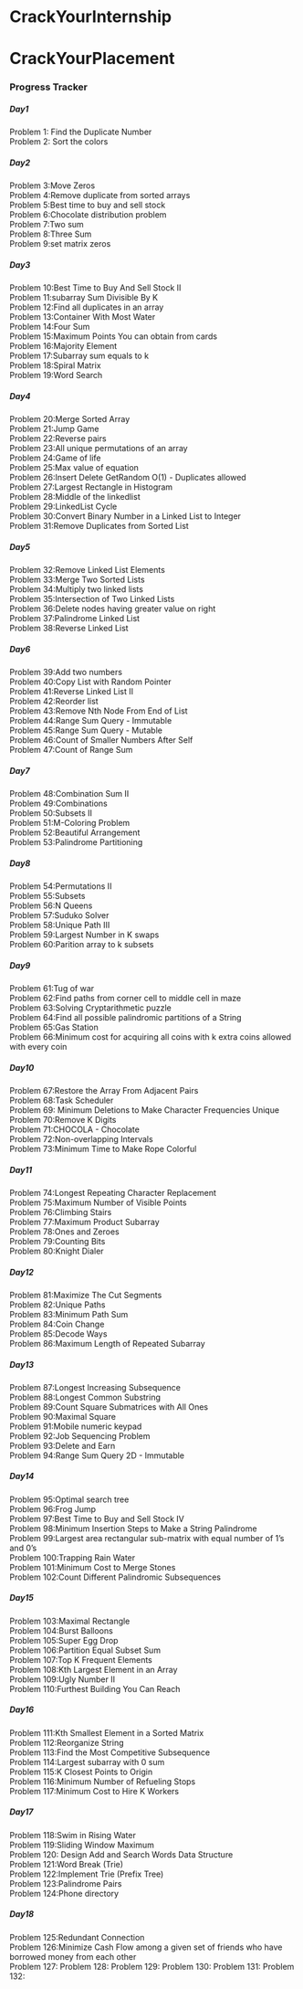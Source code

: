   
<h1>CrackYourInternship</h1>
<h1>CrackYourPlacement</h1>
<h3>Progress Tracker</h3>
<h5>Day1</h5>

 Problem 1: Find the Duplicate Number<br>
 Problem 2: Sort the colors<br>

 <h5>Day2</h5>
Problem 3:Move Zeros <br>
Problem 4:Remove duplicate from sorted arrays<br>
Problem 5:Best time to buy and sell stock<br>
Problem 6:Chocolate distribution problem<br>
Problem 7:Two sum <br>
Problem 8:Three Sum<br>
Problem 9:set matrix zeros<br>

<h5>Day3</h5>
Problem 10:Best Time to Buy And Sell Stock II <br>
Problem 11:subarray Sum Divisible By K <br>
Problem 12:Find all duplicates in an array <br>
Problem 13:Container With Most Water <br>
Problem 14:Four Sum<br>
Problem 15:Maximum Points You can obtain from cards<br>
Problem 16:Majority Element<br>
Problem 17:Subarray sum equals to k<br>
Problem 18:Spiral Matrix<br>
Problem 19:Word Search<br>

<h5>Day4</h5>
Problem 20:Merge Sorted Array<br>
Problem 21:Jump Game<br>
Problem 22:Reverse pairs<br>
Problem 23:All unique permutations of an array<br>
Problem 24:Game of life<br>
Problem 25:Max value of equation<br>
Problem 26:Insert Delete GetRandom O(1) - Duplicates allowed<br>
Problem 27:Largest Rectangle in Histogram<br>
Problem 28:Middle of the linkedlist<br>
Problem 29:LinkedList Cycle<br>
Problem 30:Convert Binary Number in a Linked List to Integer<br>
Problem 31:Remove Duplicates from Sorted List<br>

<h5>Day5</h5>
Problem 32:Remove Linked List Elements<br>
Problem 33:Merge Two Sorted Lists<br>
Problem 34:Multiply two linked lists<br>
Problem 35:Intersection of Two Linked Lists<br>
Problem 36:Delete nodes having greater value on right<br>
Problem 37:Palindrome Linked List<br>
Problem 38:Reverse Linked List<br>

<h5>Day6</h5>
Problem 39:Add two numbers<br>
Problem 40:Copy List with Random Pointer<br>
Problem 41:Reverse Linked List II<br>
Problem 42:Reorder list<br>
Problem 43:Remove Nth Node From End of List<br>
Problem 44:Range Sum Query - Immutable<br>
Problem 45:Range Sum Query - Mutable<br>
Problem 46:Count of Smaller Numbers After Self<br>
Problem 47:Count of Range Sum<br>

<h5>Day7</h5>
Problem 48:Combination Sum II<br>
Problem 49:Combinations<br>
Problem 50:Subsets II<br>
Problem 51:M-Coloring Problem<br>
Problem 52:Beautiful Arrangement<br>
Problem 53:Palindrome Partitioning<br>

<h5>Day8</h5>
Problem 54:Permutations II<br>
Problem 55:Subsets<br>
Problem 56:N Queens<br>
Problem 57:Suduko Solver<br>
Problem 58:Unique Path III<br>
Problem 59:Largest Number in K swaps<br>
Problem 60:Parition array to k subsets<br>

<h5>Day9</h5>
Problem 61:Tug of war<br>
Problem 62:Find paths from corner cell to middle cell in maze<br>
Problem 63:Solving Cryptarithmetic puzzle<br>
Problem 64:Find all possible palindromic partitions of a String<br>
Problem 65:Gas Station<br>
Problem 66:Minimum cost for acquiring all coins with k extra coins allowed with every coin<br>

<h5>Day10</h5>
Problem 67:Restore the Array From Adjacent Pairs<br>
Problem 68:Task Scheduler<br>
Problem 69: Minimum Deletions to Make Character Frequencies Unique<br>
Problem 70:Remove K Digits<br>
Problem 71:CHOCOLA - Chocolate<br>
Problem 72:Non-overlapping Intervals<br>
Problem 73:Minimum Time to Make Rope Colorful<br>

<h5>Day11</h5>
Problem 74:Longest Repeating Character Replacement<br>
Problem 75:Maximum Number of Visible Points<br>
Problem 76:Climbing Stairs<br>
Problem 77:Maximum Product Subarray<br>
Problem 78:Ones and Zeroes<br>
Problem 79:Counting Bits<br>
Problem 80:Knight Dialer<br>

<h5>Day12</h5>
Problem 81:Maximize The Cut Segments<br>
Problem 82:Unique Paths<br>
Problem 83:Minimum Path Sum<br>
Problem 84:Coin Change<br>
Problem 85:Decode Ways<br>
Problem 86:Maximum Length of Repeated Subarray<br>

<h5>Day13</h5>
Problem 87:Longest Increasing Subsequence<br>
Problem 88:Longest Common Substring<br>
Problem 89:Count Square Submatrices with All Ones<br>
Problem 90:Maximal Square<br>
Problem 91:Mobile numeric keypad<br>
Problem 92:Job Sequencing Problem<br>
Problem 93:Delete and Earn<br>
Problem 94:Range Sum Query 2D - Immutable<br>

<h5>Day14</h5>
Problem 95:Optimal search tree<br>
Problem 96:Frog Jump<br>
Problem 97:Best Time to Buy and Sell Stock IV<br>
Problem 98:Minimum Insertion Steps to Make a String Palindrome<br>
Problem 99:Largest area rectangular sub-matrix with equal number of 1’s and 0’s<br>
Problem 100:Trapping Rain Water<br>
Problem 101:Minimum Cost to Merge Stones<br>
Problem 102:Count Different Palindromic Subsequences<br>

<h5>Day15</h5>
Problem 103:Maximal Rectangle<br>
Problem 104:Burst Balloons<br>
Problem 105:Super Egg Drop<br>
Problem 106:Partition Equal Subset Sum<br>
Problem 107:Top K Frequent Elements<br>
Problem 108:Kth Largest Element in an Array<br>
Problem 109:Ugly Number II<br>
Problem 110:Furthest Building You Can Reach<br>

<h5>Day16</h5>
Problem 111:Kth Smallest Element in a Sorted Matrix<br>
Problem 112:Reorganize String<br>
Problem 113:Find the Most Competitive Subsequence<br>
Problem 114:Largest subarray with 0 sum<br>
Problem 115:K Closest Points to Origin<br>
Problem 116:Minimum Number of Refueling Stops<br>
Problem 117:Minimum Cost to Hire K Workers<br>

<h5>Day17</h5>
Problem 118:Swim in Rising Water<br>
Problem 119:Sliding Window Maximum<br>
Problem 120: Design Add and Search Words Data Structure<br>
Problem 121:Word Break (Trie)<br>
Problem 122:Implement Trie (Prefix Tree)<br>
Problem 123:Palindrome Pairs<br>
Problem 124:Phone directory<br>

<h5>Day18</h5>
Problem 125:Redundant Connection<br>
Problem 126:Minimize Cash Flow among a given set of friends who have borrowed money from each other<br>
Problem 127:
Problem 128:
Problem 129:
Problem 130:
Problem 131:
Problem 132:
